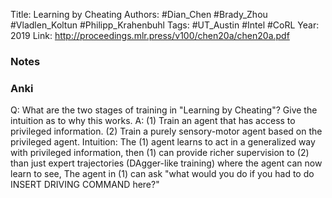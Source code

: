 Title: Learning by Cheating
Authors: #Dian_Chen #Brady_Zhou #Vladlen_Koltun #Philipp_Krahenbuhl
Tags: #UT_Austin #Intel #CoRL
Year: 2019
Link: http://proceedings.mlr.press/v100/chen20a/chen20a.pdf

### Notes


### Anki

Q: What are the two stages of training in "Learning by Cheating"? Give the intuition as to why this works.
A: (1) Train an agent that has access to privileged information. (2) Train a purely sensory-motor agent based on the privileged agent.  Intuition: The (1) agent learns to act in a generalized way with privileged information, then (1) can provide richer supervision to (2) than just expert trajectories (DAgger-like training) where the agent can now learn to see, The agent in (1) can ask "what would you do if you had to do INSERT DRIVING COMMAND here?"
<!--ID: 1688348142183-->





